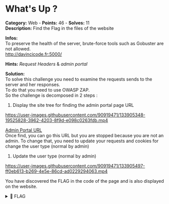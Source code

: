 # What's Up ?

**Category:** Web - **Points:** 46 - **Solves:** 11\
**Description:** Find the Flag in the files of the website

**Infos:**\
To preserve the health of the server, brute-force tools such as Gobuster are not allowed.\
http://davincicode.fr:5000/

**Hints:** _Request Headers_ & _admin portal_

**Solution:**\
To solve this challenge you need to examine the requests sends to the server and her responses.\
To do that you need to use OWASP ZAP.\
So the challenge is decomposed in 2 steps :

1. Display the site tree for finding the admin portal page URL

https://user-images.githubusercontent.com/90919471/133905348-19525828-3962-4203-8f9d-e098c0263fdb.mp4

[Admin Portal URL](http://davincicode.fr:5000/53Cr374DM1NP0r741)\
Once find, you can go this URL but you are stopped because you are not an admin. To change that, you need to update your requests and cookies for change the user type (normal by admin)

1. Update the user type (normal by admin)

https://user-images.githubusercontent.com/90919471/133905497-ff0eb613-b269-4e5e-86cd-ad0229294063.mp4

You have discovered the FLAG in the code of the page and is also displayed on the website.

<details>

<summary><span data-gb-custom-inline data-tag="emoji" data-code="1f6a9">🚩</span> FLAG</summary>

```
DVC{c00k1ng_m4m4_l0v3s_s0me_c00k1es}
```

</details>
